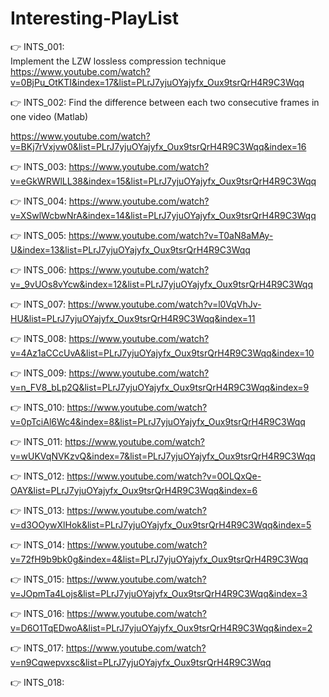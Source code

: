 # Interesting-PlayList

👉 INTS_001: <br/> 
Implement the LZW lossless compression technique <br/>
https://www.youtube.com/watch?v=0BjPu_OtKTI&index=17&list=PLrJ7yjuOYajyfx_Oux9tsrQrH4R9C3Wqq <br/>

👉 INTS_002: Find the difference between each two consecutive frames in one video (Matlab)

https://www.youtube.com/watch?v=BKj7rVxjvw0&list=PLrJ7yjuOYajyfx_Oux9tsrQrH4R9C3Wqq&index=16

👉 INTS_003: https://www.youtube.com/watch?v=eGkWRWlLL38&index=15&list=PLrJ7yjuOYajyfx_Oux9tsrQrH4R9C3Wqq

👉 INTS_004: https://www.youtube.com/watch?v=XSwlWcbwNrA&index=14&list=PLrJ7yjuOYajyfx_Oux9tsrQrH4R9C3Wqq

👉 INTS_005: https://www.youtube.com/watch?v=T0aN8aMAy-U&index=13&list=PLrJ7yjuOYajyfx_Oux9tsrQrH4R9C3Wqq

👉 INTS_006: https://www.youtube.com/watch?v=_9vUOs8vYcw&index=12&list=PLrJ7yjuOYajyfx_Oux9tsrQrH4R9C3Wqq

👉 INTS_007: https://www.youtube.com/watch?v=l0VqVhJv-HU&list=PLrJ7yjuOYajyfx_Oux9tsrQrH4R9C3Wqq&index=11

👉 INTS_008: https://www.youtube.com/watch?v=4Az1aCCcUvA&list=PLrJ7yjuOYajyfx_Oux9tsrQrH4R9C3Wqq&index=10

👉 INTS_009: https://www.youtube.com/watch?v=n_FV8_bLp2Q&list=PLrJ7yjuOYajyfx_Oux9tsrQrH4R9C3Wqq&index=9

👉 INTS_010: https://www.youtube.com/watch?v=0pTciAl6Wc4&index=8&list=PLrJ7yjuOYajyfx_Oux9tsrQrH4R9C3Wqq

👉 INTS_011: https://www.youtube.com/watch?v=wUKVqNVKzvQ&index=7&list=PLrJ7yjuOYajyfx_Oux9tsrQrH4R9C3Wqq

👉 INTS_012: https://www.youtube.com/watch?v=0OLQxQe-OAY&list=PLrJ7yjuOYajyfx_Oux9tsrQrH4R9C3Wqq&index=6

👉 INTS_013: https://www.youtube.com/watch?v=d3OOywXlHok&list=PLrJ7yjuOYajyfx_Oux9tsrQrH4R9C3Wqq&index=5

👉 INTS_014: https://www.youtube.com/watch?v=72fH9b9bk0g&index=4&list=PLrJ7yjuOYajyfx_Oux9tsrQrH4R9C3Wqq

👉 INTS_015: https://www.youtube.com/watch?v=JOpmTa4Lojs&list=PLrJ7yjuOYajyfx_Oux9tsrQrH4R9C3Wqq&index=3

👉 INTS_016: https://www.youtube.com/watch?v=D6O1TqEDwoA&list=PLrJ7yjuOYajyfx_Oux9tsrQrH4R9C3Wqq&index=2

👉 INTS_017: https://www.youtube.com/watch?v=n9Cqwepvxsc&list=PLrJ7yjuOYajyfx_Oux9tsrQrH4R9C3Wqq

👉 INTS_018: 
